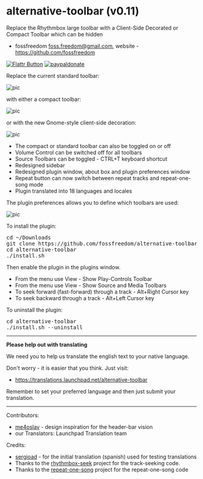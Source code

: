alternative-toolbar (v0.11)
==================

Replace the Rhythmbox large toolbar with a Client-Side Decorated or Compact Toolbar which can be hidden

 - fossfreedom <foss.freedom@gmail.com>, website - https://github.com/fossfreedom

[![Flattr Button](http://api.flattr.com/button/button-compact-static-100x17.png "Flattr This!")](http://flattr.com/thing/1811704/ "fossfreedom")  [![paypaldonate](https://www.paypalobjects.com/en_GB/i/btn/btn_donate_SM.gif)](https://www.paypal.com/cgi-bin/webscr?cmd=_s-xclick&hosted_button_id=KBV682WJ3BDGL)

Replace the current standard toolbar:

![pic](http://i.imgur.com/PBFaxuv.png)

with either a compact toolbar:

![pic](http://i.imgur.com/qGEkD4X.png)

or with the new Gnome-style client-side decoration:

![pic](http://i.imgur.com/Q5o9FaE.png)

 - The compact or standard toolbar can also be toggled on or off
 - Volume Control can be switched off for all toolbars
 - Source Toolbars can be toggled - CTRL+T keyboard shortcut
 - Redesigned sidebar
 - Redesigned plugin window, about box and plugin preferences window
 - Repeat button can now switch between repeat tracks and repeat-one-song mode
 - Plugin translated into 18 languages and locales

The plugin preferences allows you to define which toolbars are used:

![pic](http://i.imgur.com/xWCyz3R.png)

To install the plugin:

<pre>
cd ~/Downloads
git clone https://github.com/fossfreedom/alternative-toolbar.git
cd alternative-toolbar
./install.sh
</pre>

Then enable the plugin in the plugins window.

 - From the menu use View - Show Play-Controls Toolbar
 - From the menu use View - Show Source and Media Toolbars
 - To seek forward (fast-forward) through a track - Alt+Right Cursor key
 - To seek backward through a track - Alt+Left Cursor key
 
To uninstall the plugin:

<pre>
cd alternative-toolbar
./install.sh --uninstall
</pre>

<hr/>

**Please help out with translating**

We need you to help us translate the english text to your native language.

Don't worry - it is easier that you think. Just visit:

 - https://translations.launchpad.net/alternative-toolbar

Remember to set your preferred language and then just submit your translation.

-------

Contributors:

 - [me4oslav](https://github.com/me4oslav) - design inspiration for the header-bar vision
 - our Translators: Launchpad Translation team
 
Credits:

 - [sergioad](https://github.com/sergioad) - for the initial translation (spanish) used for testing translations
 - Thanks to the [rhythmbox-seek](https://github.com/cgarvey/rhythmbox-seek) project for the track-seeking code.
 - Thanks to the [repeat-one-song](https://launchpad.net/repeat-one-song) project for the repeat-one-song code
